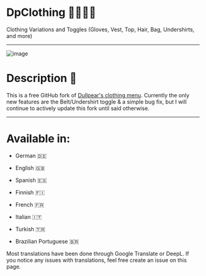 # DpClothing 👒👕🧤👖

Clothing Variations and Toggles (Gloves, Vest, Top, Hair, Bag, Undershirts, and more)

-----------------------------------

![image](https://user-images.githubusercontent.com/77038583/195846924-3ef25213-b275-4cba-868b-b93b3c242d8a.png)

# Description 📝
This is a free GitHub fork of [Dullpear's clothing menu](https://github.com/andristum/dpclothing). Currently the only new features are the Belt/Undershirt toggle & a simple bug fix, but I will continue to actively update this fork until said otherwise.

-----------------------------------

# Available in:

* German 🇩🇪

* English 🇬🇧

* Spanish 🇪🇸

* Finnish 🇫🇮

* French 🇫🇷

* Italian 🇮🇹

* Turkish 🇹🇷

* Brazilian Portuguese 🇧🇷

Most translations have been done through Google Translate or DeepL. If you notice any issues with translations, feel free create an issue on this page.
